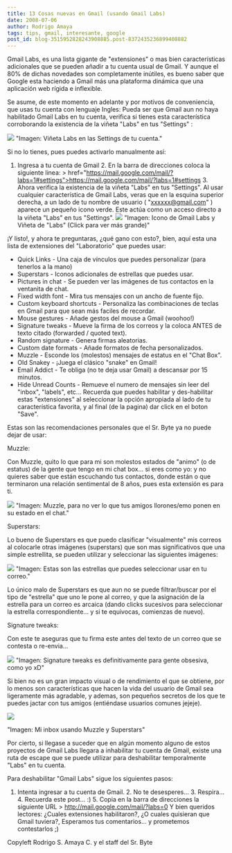 ```yaml
---
title: 13 Cosas nuevas en Gmail (usando Gmail Labs)
date: 2008-07-06
author: Rodrigo Amaya
tags: tips, gmail, interesante, google
post_id: blog-3515952828243908885.post-8372435236899408882
---
```


Gmail Labs, es una lista gigante de "extensiones" o mas bien características adicionales que se pueden añadir a tu cuenta usual de Gmail. Y aunque el 80% de dichas novedades son completamente inútiles, es bueno saber que Google esta haciendo a Gmail más una plataforma dinámica que una aplicación web rígida e inflexible.

Se asume, de este momento en adelante y por motivos de conveniencia, que usas tu cuenta con lenguaje Ingles: Pueda ser que Gmail aun no haya habilitado Gmail Labs en tu cuenta, verifica si tienes esta característica corroborando la existencia de la viñeta "Labs" en tus "Settings" :

[![](http://bp3.blogger.com/_ayvorITawE4/SHDm9fOgh2I/AAAAAAAAA1E/yRpZnrjpGks/s400/settings.jpg)](http://bp3.blogger.com/_ayvorITawE4/SHDm9fOgh2I/AAAAAAAAA1E/yRpZnrjpGks/s1600-h/settings.jpg)
"Imagen: Viñeta Labs en las
Settings de tu cuenta."

Si no lo tienes, pues puedes activarlo manualmente así:

1. Ingresa a tu cuenta de Gmail 2. En la barra de direcciones coloca la siguiente linea: > href="https://mail.google.com/mail/?labs=1#settings">https://mail.google.com/mail/?labs=1#settings 3. Ahora verifica la existencia de la viñeta "Labs" en tus "Settings". Al usar cualquier característica de Gmail Labs, veras que en la esquina superior derecha, a un lado de tu nombre de usuario ( "xxxxxx@gmail.com" ) aparece un pequeño icono verde. Este actúa como un acceso directo a la viñeta "Labs" en tus "Settings".
[![](http://bp0.blogger.com/_ayvorITawE4/SHDsWvOgh6I/AAAAAAAAA1k/KxK9u73GCyY/s400/hey+look.jpg)](http://bp0.blogger.com/_ayvorITawE4/SHDsWvOgh6I/AAAAAAAAA1k/KxK9u73GCyY/s1600-h/hey+look.jpg)
"Imagen: Icono de
Gmail Labs y Viñeta de "Labs" (Click para ver más grande)"

¡Y listo!, y ahora te preguntaras, ¿qué gano con esto?, bien, aquí esta una lista de extensiones del "Laboratorio" que puedes usar:

- Quick Links - Una caja de vínculos que puedes personalizar (para tenerlos a la mano)
- Superstars - Iconos adicionales de estrellas que puedes usar.
- Pictures in chat - Se pueden ver las imágenes de tus contactos en la ventanita de chat.
- Fixed width font - Mira tus mensajes con un ancho de fuente fijo.
- Custom keyboard shortcuts - Personaliza las combinaciones de teclas en Gmail para que sean más faciles de recordar.
- Mouse gestures - Añade gestos del mouse a Gmail (woohoo!)
- Signature tweaks - Mueve la firma de los correos y la coloca ANTES de texto citado (forwarded / quoted text).
- Random signature - Genera firmas aleatorias.
- Custom date formats - Añade formatos de fecha personalizados.
- Muzzle - Esconde los (molestos) mensajes de estatus en el "Chat Box".
- Old Snakey - ¡Juega el clásico "snake" en Gmail!
- Email Addict - Te obliga (no te deja usar Gmail) a descansar por 15 minutos.
- Hide Unread Counts - Remueve el numero de mensajes sin leer del "inbox", "labels", etc...
Recuerda que puedes habilitar y des-habilitar estas "extensiones" al seleccionar la opción apropiada al lado de tu característica favorita, y al final (de la pagina) dar click en el boton "Save".

Estas son las recomendaciones personales que el Sr. Byte ya no puede dejar de usar:

Muzzle:

Con Muzzle, quito lo que para mi son molestos estados de "animo" (o de estatus) de la gente que tengo en mi chat box... si eres como yo: y no quieres saber que están escuchando tus contactos, donde están o que terminaron una relación sentimental de 8 años, pues esta extensión es para ti.

[![](http://bp0.blogger.com/_ayvorITawE4/SHDm9vOgh3I/AAAAAAAAA1M/oWSzmKzKooo/s400/muzzle.jpg)](http://bp0.blogger.com/_ayvorITawE4/SHDm9vOgh3I/AAAAAAAAA1M/oWSzmKzKooo/s1600-h/muzzle.jpg)
"Imagen: Muzzle, para no ver
lo que tus amigos llorones/emo ponen en su estado en el chat."

Superstars:

Lo bueno de Superstars es que puedo clasificar "visualmente" mis correos al colocarle otras imágenes (superstars) que son mas significativos que una simple estrellita, se pueden utilizar y seleccionar las siguientes imágenes:

[![](http://bp2.blogger.com/_ayvorITawE4/SHDvoPOgh7I/AAAAAAAAA1s/lODxxd2qTIE/s400/estrellitadimetupuaj.jpg)](http://bp2.blogger.com/_ayvorITawE4/SHDvoPOgh7I/AAAAAAAAA1s/lODxxd2qTIE/s1600-h/estrellitadimetupuaj.jpg)
"Imagen: Estas son las
estrellas que puedes seleccionar usar en tu correo."

Lo único malo de Superstars es que aun no se puede filtrar/buscar por el tipo de "estrella" que uno le pone al correo, y que la asignación de la estrella para un correo es arcaica (dando clicks sucesivos para seleccionar la estrella correspondiente... y si te equivocas, comienzas de nuevo).

Signature tweaks:

Con este te aseguras que tu firma este antes del texto de un correo que se contesta o re-envia...

[![](http://bp3.blogger.com/_ayvorITawE4/SHDyKfOgh8I/AAAAAAAAA10/NJKvFyY9Lbw/s400/signaturetweak.jpg)](http://bp3.blogger.com/_ayvorITawE4/SHDyKfOgh8I/AAAAAAAAA10/NJKvFyY9Lbw/s1600-h/signaturetweak.jpg)
"Imagen: Signature tweaks es
definitivamente para gente obsesiva, como yo xD"

Si bien no es un gran impacto visual o de rendimiento el que se obtiene, por lo menos son características que hacen la vida del usuario de Gmail sea ligeramente más agradable, y ademas, son pequeños secretos de los que te puedes jactar con tus amigos (entiéndase usuarios comunes jejeje).

[![](http://bp2.blogger.com/_ayvorITawE4/SHDm-POgh5I/AAAAAAAAA1c/5cQy6euNvxs/s400/mi-inbox.jpg)](http://bp2.blogger.com/_ayvorITawE4/SHDm-POgh5I/AAAAAAAAA1c/5cQy6euNvxs/s1600-h/mi-inbox.jpg)

"Imagen: Mi inbox usando Muzzle y Superstars"

Por cierto, si llegase a suceder que en algún momento alguno de estos proyectos de Gmail Labs llegara a inhabilitar tu cuenta de Gmail, existe una ruta de escape que se puede utilizar para deshabilitar temporalmente "Labs" en tu cuenta.

Para deshabilitar "Gmail Labs" sigue los siguientes pasos:

1. Intenta ingresar a tu cuenta de Gmail. 2. No te desesperes... 3. Respira... 4. Recuerda este post... :) 5. Copia en la barra de direcciones la siguiente URL > http://mail.google.com/mail/?labs=0 Y bien queridos lectores: ¿Cuales extensiones habilitaron?, ¿O cuales quisieran que Gmail tuviera?, Esperamos tus comentarios... y prometemos contestarlos ;)

Copyleft Rodrigo S. Amaya C. y el staff del Sr. Byte